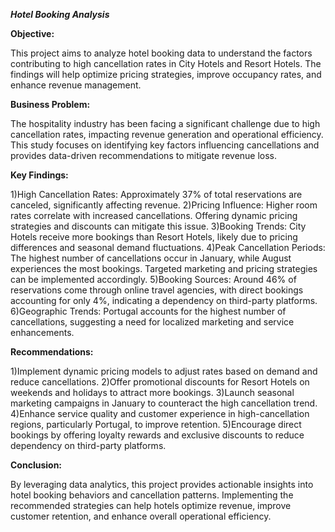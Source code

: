 ***Hotel Booking Analysis***

**Objective:**

This project aims to analyze hotel booking data to understand the factors contributing to high cancellation rates in City Hotels and Resort Hotels. The findings will help optimize pricing strategies, improve occupancy rates, and enhance revenue management.


**Business Problem:**

The hospitality industry has been facing a significant challenge due to high cancellation rates, impacting revenue generation and operational efficiency. This study focuses on identifying key factors influencing cancellations and provides data-driven recommendations to mitigate revenue loss.


**Key Findings:**

1)High Cancellation Rates: Approximately 37% of total reservations are canceled, significantly affecting revenue.
2)Pricing Influence: Higher room rates correlate with increased cancellations. Offering dynamic pricing strategies and discounts can mitigate this issue.
3)Booking Trends: City Hotels receive more bookings than Resort Hotels, likely due to pricing differences and seasonal demand fluctuations.
4)Peak Cancellation Periods: The highest number of cancellations occur in January, while August experiences the most bookings. Targeted marketing and pricing strategies can be implemented accordingly.
5)Booking Sources: Around 46% of reservations come through online travel agencies, with direct bookings accounting for only 4%, indicating a dependency on third-party platforms.
6)Geographic Trends: Portugal accounts for the highest number of cancellations, suggesting a need for localized marketing and service enhancements.


**Recommendations:**

1)Implement dynamic pricing models to adjust rates based on demand and reduce cancellations.
2)Offer promotional discounts for Resort Hotels on weekends and holidays to attract more bookings.
3)Launch seasonal marketing campaigns in January to counteract the high cancellation trend.
4)Enhance service quality and customer experience in high-cancellation regions, particularly Portugal, to improve retention.
5)Encourage direct bookings by offering loyalty rewards and exclusive discounts to reduce dependency on third-party platforms.


**Conclusion:**

By leveraging data analytics, this project provides actionable insights into hotel booking behaviors and cancellation patterns. Implementing the recommended strategies can help hotels optimize revenue, improve customer retention, and enhance overall operational efficiency.
